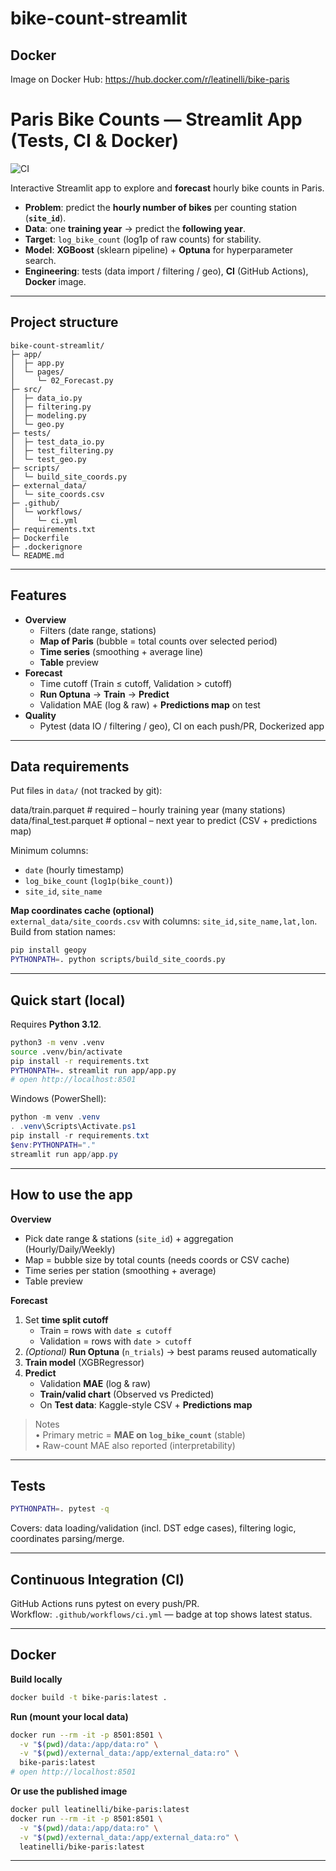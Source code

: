 # bike-count-streamlit

## Docker

Image on Docker Hub: https://hub.docker.com/r/leatinelli/bike-paris

# Paris Bike Counts — Streamlit App (Tests, CI & Docker)

![CI](https://github.com/leatinellix/bike-count-streamlit/actions/workflows/ci.yml/badge.svg)

Interactive Streamlit app to explore and **forecast** hourly bike counts in Paris.

- **Problem**: predict the **hourly number of bikes** per counting station (**`site_id`**).
- **Data**: one **training year** → predict the **following year**.
- **Target**: `log_bike_count` (log1p of raw counts) for stability.
- **Model**: **XGBoost** (sklearn pipeline) + **Optuna** for hyperparameter search.
- **Engineering**: tests (data import / filtering / geo), **CI** (GitHub Actions), **Docker** image.

---

## Project structure

```text
bike-count-streamlit/
├─ app/
│  ├─ app.py
│  └─ pages/
│     └─ 02_Forecast.py
├─ src/
│  ├─ data_io.py
│  ├─ filtering.py
│  ├─ modeling.py
│  └─ geo.py
├─ tests/
│  ├─ test_data_io.py
│  ├─ test_filtering.py
│  └─ test_geo.py
├─ scripts/
│  └─ build_site_coords.py
├─ external_data/
│  └─ site_coords.csv
├─ .github/
│  └─ workflows/
│     └─ ci.yml
├─ requirements.txt
├─ Dockerfile
├─ .dockerignore
└─ README.md
```

---

## Features

- **Overview**
  - Filters (date range, stations)
  - **Map of Paris** (bubble = total counts over selected period)
  - **Time series** (smoothing + average line)
  - **Table** preview
- **Forecast**
  - Time cutoff (Train ≤ cutoff, Validation > cutoff)
  - **Run Optuna** → **Train** → **Predict**
  - Validation MAE (log & raw) + **Predictions map** on test
- **Quality**
  - Pytest (data IO / filtering / geo), CI on each push/PR, Dockerized app

---

## Data requirements

Put files in `data/` (not tracked by git):

data/train.parquet # required – hourly training year (many stations)
data/final_test.parquet # optional – next year to predict (CSV + predictions map)


Minimum columns:
- `date` (hourly timestamp)
- `log_bike_count` (`log1p(bike_count)`)
- `site_id`, `site_name`

**Map coordinates cache (optional)**  
`external_data/site_coords.csv` with columns: `site_id,site_name,lat,lon`.  
Build from station names:
~~~bash
pip install geopy
PYTHONPATH=. python scripts/build_site_coords.py
~~~

---

## Quick start (local)

Requires **Python 3.12**.

~~~bash
python3 -m venv .venv
source .venv/bin/activate
pip install -r requirements.txt
PYTHONPATH=. streamlit run app/app.py
# open http://localhost:8501
~~~

Windows (PowerShell):
~~~powershell
python -m venv .venv
. .venv\Scripts\Activate.ps1
pip install -r requirements.txt
$env:PYTHONPATH="."
streamlit run app/app.py
~~~

---

## How to use the app

**Overview**
- Pick date range & stations (`site_id`) + aggregation (Hourly/Daily/Weekly)
- Map = bubble size by total counts (needs coords or CSV cache)
- Time series per station (smoothing + average)
- Table preview

**Forecast**
1. Set **time split cutoff**  
   - Train = rows with `date ≤ cutoff`  
   - Validation = rows with `date > cutoff`
2. *(Optional)* **Run Optuna** (`n_trials`) → best params reused automatically
3. **Train model** (XGBRegressor)
4. **Predict**
   - Validation **MAE** (log & raw)
   - **Train/valid chart** (Observed vs Predicted)
   - On **Test data**: Kaggle-style CSV + **Predictions map**

> Notes  
> • Primary metric = **MAE on `log_bike_count`** (stable)  
> • Raw-count MAE also reported (interpretability)

---

## Tests

~~~bash
PYTHONPATH=. pytest -q
~~~

Covers: data loading/validation (incl. DST edge cases), filtering logic, coordinates parsing/merge.

---

## Continuous Integration (CI)

GitHub Actions runs pytest on every push/PR.  
Workflow: `.github/workflows/ci.yml` — badge at top shows latest status.

---

## Docker

**Build locally**
~~~bash
docker build -t bike-paris:latest .
~~~

**Run (mount your local data)**
~~~bash
docker run --rm -it -p 8501:8501 \
  -v "$(pwd)/data:/app/data:ro" \
  -v "$(pwd)/external_data:/app/external_data:ro" \
  bike-paris:latest
# open http://localhost:8501
~~~

**Or use the published image**
~~~bash
docker pull leatinelli/bike-paris:latest
docker run --rm -it -p 8501:8501 \
  -v "$(pwd)/data:/app/data:ro" \
  -v "$(pwd)/external_data:/app/external_data:ro" \
  leatinelli/bike-paris:latest
~~~

---










